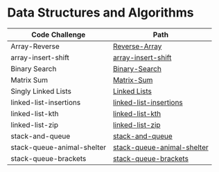 # Data Structures and Algorithms

| Code Challenge     | Path                                        |
| -----------        | -----------                                 |
| Array-Reverse      | [Reverse-Array](401/array-reverse/)       |
| array-insert-shift | [array-insert-shift](401/array-insert-shift)|
| Binary Search      | [Binary-Search](401/binary-search)               |
| Matrix Sum         |   [Matrix-Sum](401/matrix-sum)               |
| Singly Linked Lists  |   [Linked Lists](401/linked-lists)               |
| linked-list-insertions|  [linked-list-insertions](401/linked-list-insertions)|
| linked-list-kth      | [linked-list-kth](401/linked-list-kth) |
| linked-list-zip      | [linked-list-zip](401/linked-list-zip) |
| stack-and-queue      | [stack-and-queue](401/stack-and-queue) |
| stack-queue-animal-shelter      | [stack-queue-animal-shelter](401/stack-queue-animal-shelter) |
| stack-queue-brackets      | [stack-queue-brackets](401/stack-queue-brackets) |